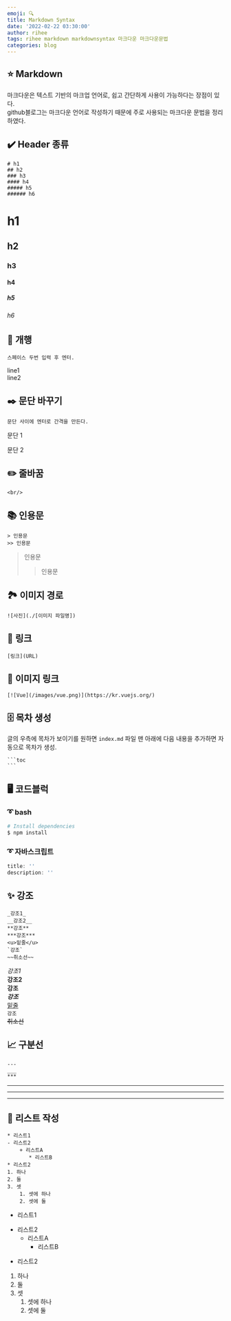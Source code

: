 ```yaml
---
emoji: 🔍
title: Markdown Syntax
date: '2022-02-22 03:30:00'
author: rihee
tags: rihee markdown markdownsyntax 마크다운 마크다운문법
categories: blog
---
```


## ⭐️ Markdown
마크다운은 텍스트 기반의 마크업 언어로, 쉽고 간단하게 사용이 가능하다는 장점이 있다.  
github블로그는 마크다운 언어로 작성하기 때문에 주로 사용되는 마크다운 문법을 정리하였다.

## ✔️ Header 종류

```
# h1
## h2
### h3
#### h4
##### h5
###### h6
```
# h1
## h2
### h3
#### h4
##### h5
###### h6  

## 📌 개행
```
스페이스 두번 입력 후 엔터.
```
line1  
line2

## ✒️ 문단 바꾸기
```
문단 사이에 엔터로 간격을 만든다.
```

문단 1

문단 2

## ✏️ 줄바꿈

```
<br/>
```

## 📚 인용문
```
> 인용문
>> 인용문
```
> 인용문
>> 인용문

## 🏞 이미지 경로

```
![사진](./[이미지 파일명])
```

## 📎 링크
```
[링크](URL)
```

## 📎 이미지 링크
```
[![Vue](/images/vue.png)](https://kr.vuejs.org/)
```

## 🗄 목차 생성

글의 우측에 목차가 보이기를 원하면 `index.md` 파일 맨 아래에 다음 내용을 추가하면 자동으로 목차가 생성.

    ```toc
    ```

## 🖥 코드블럭

### ➰ bash
```bash
# Install dependencies
$ npm install
```
### ➰ 자바스크립트
```js
title: ''
description: ''
```


## ✨ 강조
```
_강조1_
__강조2__
**강조**
***강조***
<u>밑줄</u>
`강조`
~~취소선~~

```
_강조1_  
__강조2__  
**강조**  
***강조***  
<u>밑줄</u>  
`강조`  
~~취소선~~

## 📈 구분선
```
---
___
***
```
---
___
***

## 📝 리스트 작성
```
* 리스트1
- 리스트2
    + 리스트A
       * 리스트B
* 리스트2
1. 하나
2. 둘
3. 셋
    1. 셋에 하나
    2. 셋에 둘

```
* 리스트1
- 리스트2
    + 리스트A
      * 리스트B 
* 리스트2
1. 하나
2. 둘
3. 셋
    1. 셋에 하나
    2. 셋에 둘


```toc

```

